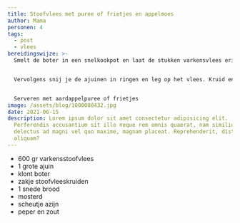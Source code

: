```yaml
---
title: Stoofvlees met puree of frietjes en appelmoes
author: Mama
personen: 4
tags:
  - post
  - vlees
bereidingswijze: >-
  Smelt de boter in een snelkookpot en laat de stukken varkensvlees erin braden.


  Vervolgens snij je de ajuinen in ringen en leg op het vlees. Kruid en leg de snede brood dik besmeerd met mosterd er bovenop. Doe een scheutje azijn in de pot en een tasje water. Je kan eventueel ook nog gedroogde rozijntjes toevoegen. Sluit de snelkookpot en laat minstens een half uur koken. Daarna kan je de saus dikken met aardappelbloem. Kruid bij met peper en zout.


  Serveren met aardappelpuree of frietjes
image: /assets/blog/1000008432.jpg
date: 2021-06-15
description: Lorem ipsum dolor sit amet consectetur adipisicing elit.
  Perferendis accusantium sit illo neque rem omnis quaerat, nam similique vitae
  delectus ad magni vel quo maxime, magnam placeat. Reprehenderit, distinctio
  aliquam?
---
```

* 600 gr varkensstoofvlees
* 1 grote ajuin
* klont boter
* zakje stoofvleeskruiden
* 1 snede brood
* mosterd
* scheutje azijn
* peper en zout
